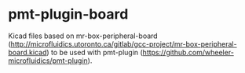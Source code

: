 # pmt-plugin-board
Kicad files based on mr-box-peripheral-board (http://microfluidics.utoronto.ca/gitlab/gcc-project/mr-box-peripheral-board.kicad)
to be used with pmt-plugin (https://github.com/wheeler-microfluidics/pmt-plugin).


